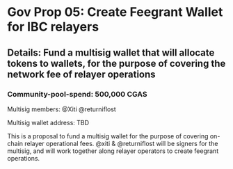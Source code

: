 # Gov Prop 05: Create Feegrant Wallet for IBC relayers

## Details: Fund a multisig wallet that will allocate tokens to wallets, for the purpose of covering the network fee of relayer operations

### Community-pool-spend: 500,000 CGAS 

Multisig members: 
@Xiti
@returniflost

Multisig wallet address: TBD 

This is a proposal to fund a multisig wallet for the purpose of covering on-chain relayer operational fees.
@xiti & @returniflost will be signers for the multisig, and will work together along relayer operators to create feegrant operations. 



